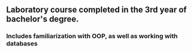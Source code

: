 ## Laboratory course completed in the 3rd year of bachelor's degree.
### Includes familiarization with OOP, as well as working with databases
